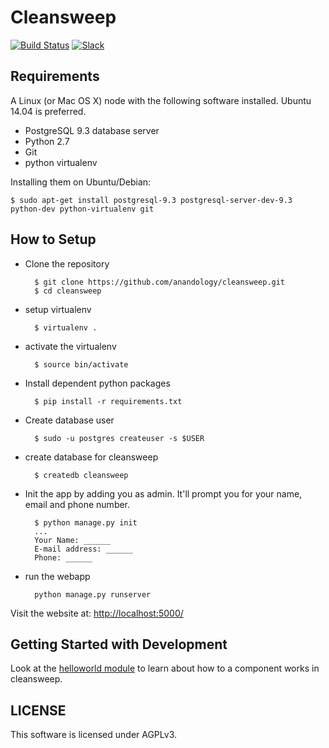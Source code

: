 Cleansweep
==========

[![Build Status](https://travis-ci.org/anandology/cleansweep.svg?branch=master)](https://travis-ci.org/anandology/cleansweep)
[![Slack](http://cleansweep-slack.herokuapp.com/badge.svg)](http://cleansweep-slack.herokuapp.com)

Requirements
------------

A Linux (or Mac OS X) node with the following software installed. Ubuntu 14.04 is preferred.

* PostgreSQL 9.3 database server
* Python 2.7
* Git
* python virtualenv

Installing them on Ubuntu/Debian:

    $ sudo apt-get install postgresql-9.3 postgresql-server-dev-9.3 python-dev python-virtualenv git


How to Setup
------------

* Clone the repository

        $ git clone https://github.com/anandology/cleansweep.git
        $ cd cleansweep

* setup virtualenv

        $ virtualenv . 

* activate the virtualenv

        $ source bin/activate

* Install dependent python packages

        $ pip install -r requirements.txt

* Create database user
        
        $ sudo -u postgres createuser -s $USER

* create database for cleansweep
    
        $ createdb cleansweep 

* Init the app by adding you as admin. It'll prompt you for your name, email 
  and phone number.

        $ python manage.py init
        ...
        Your Name: ______
        E-mail address: ______
        Phone: ______
    
* run the webapp

        python manage.py runserver

Visit the website at:
<http://localhost:5000/>

Getting Started with Development
--------------------------------

Look at the [helloworld module][] to learn about how to a component works in
cleansweep.

[helloworld module]: https://github.com/anandology/cleansweep/tree/master/cleansweep/helloworld

LICENSE
-------

This software is licensed under AGPLv3.

